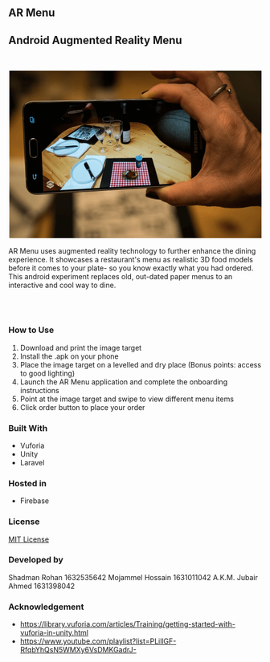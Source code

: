 <br/>

## AR Menu

## Android Augmented Reality Menu
<br/>

![picture](ar-menu.png)



AR Menu uses augmented reality technology to further enhance the dining experience. It showcases a restaurant's menu as realistic 3D food models before it comes to your plate- so you know exactly what you had ordered. This android experiment replaces old, out-dated paper menus to an interactive and cool way to dine.


<br/>

<br/>



### How to Use

1) Download and print the image target
2) Install the .apk on your phone
3) Place the image target on a levelled and dry place (Bonus points: access to good lighting)
4) Launch the AR Menu application and complete the onboarding instructions
5) Point at the image target and swipe to view different menu items
6) Click order button to place your order


### Built With

* Vuforia
* Unity
* Laravel

### Hosted in
* Firebase

### License

[MIT License](https://github.com/asadmansr/ARMenu/blob/master/LICENSE.md)


### Developed by

Shadman Rohan 1632535642
Mojammel Hossain 1631011042
A.K.M. Jubair Ahmed 1631398042


### Acknowledgement

* https://library.vuforia.com/articles/Training/getting-started-with-vuforia-in-unity.html
* https://www.youtube.com/playlist?list=PLillGF-RfqbYhQsN5WMXy6VsDMKGadrJ-

